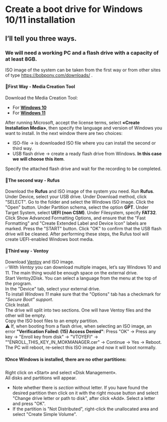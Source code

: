 # Create a boot drive for Windows 10/11 installation
## I’ll tell you three ways.
### We will need a working PC and a flash drive with a capacity of at least 8GB.

ISO image of the system can be taken from the first way or from other sites of type https://bobpony.com/downloads/ .


#### :small_blue_diamond:First Way - Media Creation Tool
Download the Media Creation Tool:
- For [**Windows 10**](https://www.microsoft.com/en-us/software-download/windows10)
- For [**Windows 11**](https://www.microsoft.com/software-download/windows11)

After running Microsoft, accept the license terms, select **«Create Installation Media»**, then specify the language and version of Windows you want to install.
In the next window there are two choices:
- ISO-file -> is downloaded ISO file where you can install the second or third way.
- USB flash drive -> create a ready flash drive from Windows. **In this case we will choose this item**.

Specify the attached flash drive and wait for the recording to be completed.

#### :small_blue_diamond:The second way - Rufus
Download the **Rufus** and ISO image of the system you need.
Run **Rufus**.
Under Device, select your USB drive.
Under Download method, click "SELECT".
Go to the folder and select the Windows ISO image.
Click the "Open" button.
Under Partition schema, select the option **GPT**.
Under Target System, select **UEFI (non CSM)**.
Under Filesystem, specify **FAT32**.
Click Show Advanced Formatting Options, and ensure that the "Fast Formatting" and "Create Extended Label and Device Icon" labels are marked.
Press the "START" button.
Click "OK" to confirm that the USB flash drive will be cleaned.
After performing these steps, the Rufus tool will create UEFI-enabled Windows boot media.

#### :small_blue_diamond:Third way - Ventoy
Download [Ventoy](https://github.com/ventoy/Ventoy/releases) and ISO image.\
:white_check_mark:With *Ventoy* you can download multiple images, let’s say Windows 10 and 11. The main thing would be enough space on the external drive.\
Start Ventoy2Disk. You can select a language from the menu at the top of the program.\
In the "Device" tab, select your external drive.\
To install *Windows 11* make sure that the "Options" tab has a checkmark for *"Secure Boot" support*.\
Click Install.\
The drive will split into two sections. One will have Ventoy files and the other will be empty.\
Copy the ISO boot files to an empty partition.\
:warning: If, when booting from a flash drive, when selecting an ISO image, an error **"Verification Failed: (15) Access Denied"**: Press "OK" -> Press any key -> "Enroll key from disk" -> "VTOYEFI" -> ""ENROLL_THIS_KEY_IN_MOKMANAGER.cer" -> Continue -> Yes -> Reboot. The PC will reboot, re-select this ISO image and now it will boot normally. 

#### :heavy_exclamation_mark:Once Windows is installed, there are no other partitions:
Right click on «Start» and select «Disk Management».\
All disks and partitions will appear.
- Note whether there is *section* without letter. If you have found the desired partition then click on it with the right mouse button and select "Change drive letter or path to disk", after click «Add». Select a letter and press "OK".
- If the partition is "Not Distributed", right-click the unallocated area and select "Create Simple Volume".
